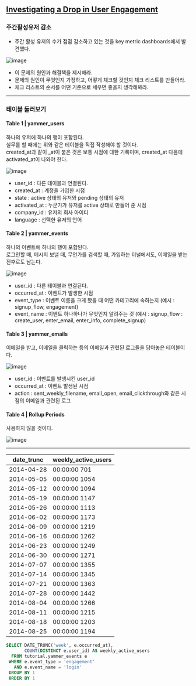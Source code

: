 ## [Investigating a Drop in User Engagement](https://mode.com/sql-tutorial/a-drop-in-user-engagement/)

### 주간활성유저 감소
- 주간 활성 유저의 수가 점점 감소하고 있는 것을 key metric dashboards에서 발견했다.


![image](https://user-images.githubusercontent.com/77952321/149083491-3c866980-9304-4e1d-9192-b2a0affec9e2.png)

- 이 문제의 원인과 해결책을 제시해라.
- 문제의 원인이 무엇인지 가정하고, 어떻게 체크할 것인지 체크 리스트를 만들어라.
- 체크 리스트의 순서를 어떤 기준으로 세우면 좋을지 생각해봐라.

---

### 테이블 둘러보기 
  
#### Table 1 | yammer_users
하나의 유저에 하나의 행이 포함된다.    
실무를 할 때에는 위와 같은 테이블을 직접 작성해야 할 것이다.  
created_at과 같이 _at이 붙은 것은 보통 시점에 대한 기록이며, created_at 다음에 activated_at이 나와야 한다.  

![image](https://user-images.githubusercontent.com/77952321/149085662-707a959f-d6bf-4765-a817-b46ea66c74bd.png)  
- user_id : 다른 테이블과 연결된다.
- created_at : 계정을 가입한 시점
- state : active 상태의 유저와 pending 상태의 유저
- activated_at : 누군가가 유저를 active 상태로 만들어 준 시점
- company_id : 유저의 회사 아이디
- language : 선택한 유저의 언어


#### Table 2 | yammer_events
하나의 이벤트에 하나의 행이 포함된다.   
로그인할 때, 메시지 보낼 때, 무언가를 검색할 때, 가입하는 터널에서도, 이메일을 받는 전후로도 남는다.   
  
![image](https://user-images.githubusercontent.com/77952321/149087027-46e5d4af-d25c-4d1b-b8bf-841376630507.png) 
- user_id : 다른 테이블과 연결된다.  
- occurred_at : 이벤트가 발생한 시점  
- event_type : 이벤트 이름을 크게 봤을 때 어떤 카테고리에 속하는지 (예시 : signup_flow, engagement)  
- event_name : 이벤트 하나하나가 무엇인지 알려주는 것 (예시 : signup_flow : create_user, enter_email, enter_info, complete_signup)  


#### Table 3 | yammer_emails
이메일을 받고, 이메일을 클릭하는 등의 이메일과 관련된 로그들을 담아놓은 테이블이다.


![image](https://user-images.githubusercontent.com/77952321/149087225-1e501c58-8539-439a-8e4f-3f90cda71343.png)
- user_id : 이벤트를 발생시킨 user_id
- occurred_at : 이벤트 발생된 시점
- action : sent_weekly_filename, email_open, email_clickthrough와 같은 시점의 이메일과 관련된 로그 

#### Table 4 | Rollup Periods

사용하지 않을 것이다.  

![image](https://user-images.githubusercontent.com/77952321/149087309-d5f0c8b2-d5c6-4463-aa80-ec5bbf6727c3.png)  

---

| date_trunc | weekly_active_users |
|------------| ------------------- |
| 2014-04-28  |  00:00:00	701  |
2014-05-05    |  00:00:00	1054  
2014-05-12    |  00:00:00	1094  
2014-05-19    |  00:00:00	1147  
2014-05-26    |  00:00:00	1113  
2014-06-02    |  00:00:00	1173  
2014-06-09    |  00:00:00	1219  
2014-06-16    |  00:00:00	1262  
2014-06-23    |  00:00:00	1249  
2014-06-30    |  00:00:00	1271  
2014-07-07    |  00:00:00	1355  
2014-07-14    |  00:00:00	1345  
2014-07-21    |  00:00:00	1363  
2014-07-28    |  00:00:00	1442  
2014-08-04    |  00:00:00	1266  
2014-08-11    |  00:00:00	1215  
2014-08-18    |  00:00:00	1203  
2014-08-25    |  00:00:00	1194  

```sql
SELECT DATE_TRUNC('week', e.occurred_at),
       COUNT(DISTINCT e.user_id) AS weekly_active_users
  FROM tutorial.yammer_events e
 WHERE e.event_type = 'engagement'
   AND e.event_name = 'login'
 GROUP BY 1
 ORDER BY 1
 ```
